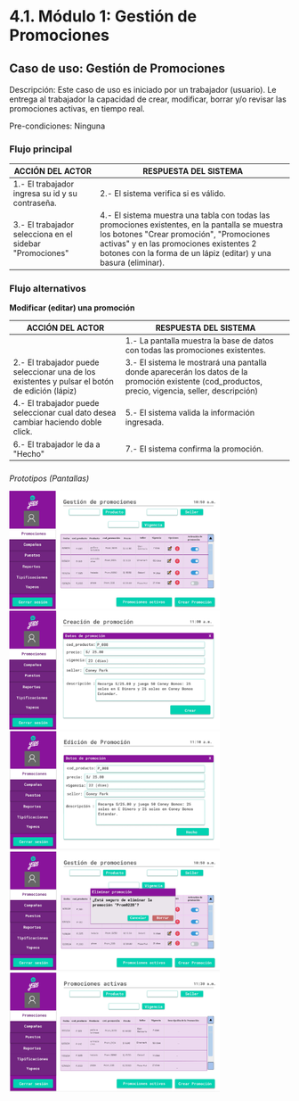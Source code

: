 # 4.1. Módulo 1: Gestión de Promociones
## Caso de uso: Gestión de Promociones
 Descripción: Este caso de uso es iniciado por un trabajador (usuario).  Le entrega al trabajador la capacidad de crear, modificar, borrar y/o revisar las promociones activas, en tiempo real.

 Pre-condiciones: Ninguna

### Flujo principal

|**ACCIÓN DEL ACTOR** | **RESPUESTA DEL SISTEMA**|
|---------------------|----------------------|
| 1.- El trabajador ingresa su id y su contraseña. | 2.- El sistema verifica si es válido. |
| 3.- El trabajador selecciona en el sidebar "Promociones" | 4.- El sistema muestra una tabla con todas las promociones existentes, en la pantalla se muestra los botones "Crear promoción", "Promociones activas" y en las promociones existentes 2 botones con la forma de un lápiz (editar) y una basura (eliminar). |


### Flujo alternativos

**Modificar (editar) una promoción**

|**ACCIÓN DEL ACTOR** | **RESPUESTA DEL SISTEMA**|
|---------------------|----------------------|
|                     | 1.- La pantalla muestra la base de datos con todas las promociones existentes. |
|2.- El trabajador puede seleccionar una de los existentes y pulsar el botón de edición (lápiz) | 3.- El sistema le mostrará una pantalla donde aparecerán los datos de la promoción existente (cod_productos, precio, vigencia, seller, descripción) |
|4.- El trabajador puede seleccionar cual dato desea cambiar haciendo doble click. | 5.- El sistema valida la información ingresada. |
| 6.- El trabajador le da a "Hecho" | 7.- El sistema confirma la promoción. |





### 

*Prototipos (Pantallas)*

<img src="./Gest_Promo.jpeg" alt="Gestión de Promociones" style="width: 75%; height: auto;" />
<img src="./Crear_Promo.jpeg" alt="Creación de Promociones" style="width: 75%; height: auto;" />
<img src="./Editar_Promo.jpeg" alt="Creación de Promociones" style="width: 75%; height: auto;" />
<img src="./Eliminar_Promo.jpeg" alt="Creación de Promociones" style="width: 75%; height: auto;" />
<img src="./Prom_Activa.jpeg" alt="Creación de Promociones" style="width: 75%; height: auto;" />